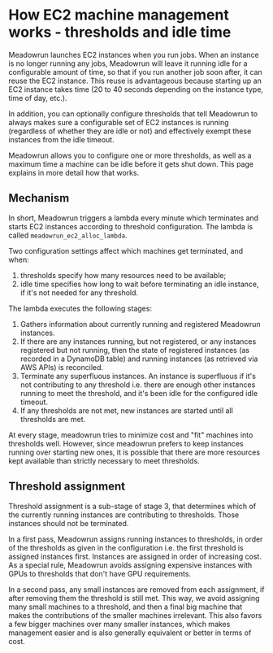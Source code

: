# How EC2 machine management works - thresholds and idle time

Meadowrun launches EC2 instances when you run jobs. When an instance is no longer running any jobs, Meadowrun will leave it running idle for a configurable amount of time, so that if you run another job soon after, it can reuse the EC2 instance. This reuse is advantageous because starting up an EC2 instance takes time (20 to 40 seconds depending on the instance type, time of day, etc.).

In addition, you can optionally configure thresholds that tell Meadowrun to always makes sure a configurable set of EC2 instances is running (regardless of whether they are idle or not) and effectively exempt these instances from the idle timeout.

Meadowrun allows you to configure one or more thresholds, as well as a maximum time a machine can be idle before it gets shut down. This page explains in more detail how that works.

## Mechanism

In short, Meadowrun triggers a lambda every minute which terminates and starts EC2 instances according to threshold configuration. The lambda is called `meadowrun_ec2_alloc_lambda`.

Two configuration settings affect which machines get terminated, and when:

1. thresholds specify how many resources need to be available;
2. idle time specifies how long to wait before terminating an idle instance, if it's not needed for any threshold.

The lambda executes the following stages:

1. Gathers information about currently running and registered Meadowrun instances.
2. If there are any instances running, but not registered, or any instances registered but not running, then the state of registered instances (as recorded in a DynamoDB table) and running instances (as retrieved via AWS APIs) is reconciled.
3. Terminate any superfluous instances. An instance is superfluous if it's not contributing to any threshold i.e. there are enough other instances running to meet the threshold, and it's been idle for the configured idle timeout.
4. If any thresholds are not met, new instances are started until all thresholds are met.

At every stage, meadowrun tries to minimize cost and "fit" machines into thresholds well. However, since meadowrun prefers to keep instances running over starting new ones, it is possible that there are more resources kept available than strictly necessary to meet thresholds.

## Threshold assignment

Threshold assignment is a sub-stage of stage 3, that determines which of the currently running instances are contributing to thresholds. Those instances should not be terminated.

In a first pass, Meadowrun assigns running instances to thresholds, in order of the thresholds as given in the configuration i.e. the first threshold is assigned instances first. Instances are assigned in order of increasing cost. As a special rule, Meadowrun  avoids assigning expensive instances with GPUs to thresholds that don't have GPU requirements.

In a second pass, any small instances are removed from each assignment, if after removing them the threshold is still met. This way, we avoid assigning many small machines to a threshold, and then a final big machine that makes the contributions of the smaller machines irrelevant. This also favors a few bigger machines over many smaller instances, which makes management easier and is also generally equivalent or better in terms of cost.
